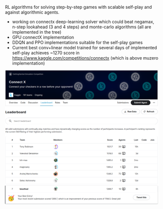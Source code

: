 RL algorithms for solving step-by-step games with scalable self-play
and against algorithmic agents.

* working on connectx deep-learning solver which could beat negamax,
  n-step lookahead (3 and 4 steps) and monte-carlo algorithms (all are
  implemented in the tree)
* GPU connectX implementation
* DDQN and PPO implementations suitable for the self-play games
* Current best conv+linear model trained for several days of
  implemented self-play achieves ~1270 score in
  https://www.kaggle.com/competitions/connectx (which is above
  muzero implementation)

![Kaggle submission results (~1270 score, ~10 place)](dnn/kaggle_submission.png)
